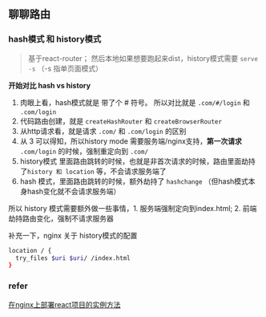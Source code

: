 ## 聊聊路由

### hash模式 和 history模式
> 基于react-router； 然后本地如果想要跑起来dist，history模式需要 `serve -s` （-s 指单页面模式）

**开始对比 hash vs history**
1. 肉眼上看，hash模式就是 带了个 # 符号。 所以对比就是 `.com/#/login` 和 `.com/login`
2. 代码路由创建，就是 `createHashRouter` 和 `createBrowserRouter`
3. 从http请求看，就是请求 `.com/` 和 `.com/login` 的区别
4. 从 3 可以得知，所以history mode 需要服务端/nginx支持，**第一次请求** `.com/login` 的时候，强制重定向到 `.com/`
5. history模式 里面路由跳转的时候，也就是非首次请求的时候，路由里面劫持了`history 和 location` 等，不会请求服务端了
6. hash 模式，里面路由跳转的时候，额外劫持了 `hashchange` （但hash模式本身hash变化就不会请求服务端）


所以 history 模式需要额外做一些事情，1. 服务端强制定向到index.html; 2. 前端劫持路由变化，强制不请求服务器

补充一下，nginx 关于 history模式的配置

```bash
location / {
  try_files $uri $uri/ /index.html
}
```


### refer
[在nginx上部署react项目的实例方法](https://zhuanlan.zhihu.com/p/550797323)